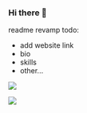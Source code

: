 ### Hi there 👋

readme revamp todo:
- add website link
- bio
- skills
- other...

![](https://komarev.com/ghpvc/?username=zaeyyd&color=c842f5&style=for-the-badge&label=👀++PROFILE++VIEWS)

[![](https://github-readme-stats.vercel.app/api?username=zaeyyd)](https://github.com/anuraghazra/github-readme-stats)


<!--
**zaeyyd/zaeyyd** is a ✨ _special_ ✨ repository because its `README.md` (this file) appears on your GitHub profile.

Here are some ideas to get you started:

- 🔭 I’m currently working on ...
- 🌱 I’m currently learning ...
- 👯 I’m looking to collaborate on ...
- 🤔 I’m looking for help with ...
- 💬 Ask me about ...
- 📫 How to reach me: ...
- 😄 Pronouns: ...
- ⚡ Fun fact: ...
-->
